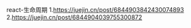 react-生命周期
1.https://juejin.cn/post/6844903842430074893
2.https://juejin.cn/post/6844904039755300872